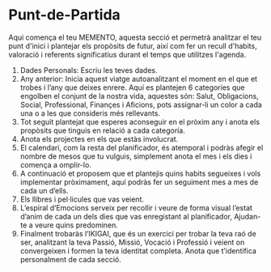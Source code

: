 # Punt-de-Partida
Aqui comença el teu MEMENTO, aquesta secció et permetrà analitzar el teu punt d'inici i plantejar els propòsits de futur, així com fer un recull d'habits, valoració i referents significatius durant el temps que utilitzes l'agenda. 
1. Dades Personals: Escriu les teves dades.
2. Any anterior: Inicia aquest viatge autoanalitzant el moment en el que et trobes i l’any que deixes enrere. Aquí es plantejen 6 categoríes que engolben el conjunt de la nostra vida, aquestes són: Salut, Obligacions, Social, Professional, Finançes i Aficions, pots assignar-li un color a cada una o a les que consideris més rellevants. 
3. Tot seguit plantejat que esperes aconseguir en el pròxim any i anota els propòsits que tinguis en relació a cada categoría. 
4. Anota els projectes en els que estàs involucrat.
5. El calendari, com la resta del planificador, és atemporal i podràs afegir el nombre de mesos que tu vulguis, simplement anota el mes i els dies i comença a omplir-lo. 
6. A continuació et proposem que et plantejis quins habits segueixes i vols implementar pròximament, aquí podràs fer un seguiment mes a mes de cada un d’ells. 
7. Els llibres i pel·licules que vas veient.
8. L’espiral d’Emocions serveix per recollir i veure de forma visual l’estat d’anim de cada un dels dies que vas enregistant al planificador, Ajudan-te a veure quins predominen. 
9. Finalment trobaràs l’IKIGAI, que és un exercici per trobar la teva raó de ser, analitzant la teva Passió, Missió, Vocació i Professió i veient on convergeixen i formen la teva identitat completa. Anota que t’identifica personalment de cada secció.
